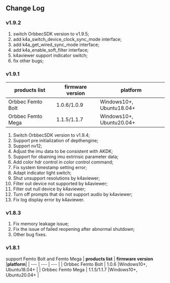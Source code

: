 ## Change Log

### v1.9.2

1. switch OrbbecSDK version to v1.9.5;
2. add k4a_switch_device_clock_sync_mode interface;
3. add k4a_get_wired_sync_mode interface;
4. add k4a_enable_soft_filter interface;
5. k4aviewer support indicator switch;
6. fix other bugs;

### v1.9.1

| **products list** | **firmware version** |**platform**|
| --- | --- | --- |
| Orbbec Femto Bolt  | 1.0.6/1.0.9  |Windows10+, Ubuntu18.04+ |
| Orbbec Femto Mega  | 1.1.5/1.1.7  |Windows10+, Ubuntu20.04+ |

1. Switch OrbbecSDK version to v1.9.4;
2. Support pre initialization of depthengine;
3. Support nv12;
4. Adjust the imu data to be consistent with AKDK;
5. Support for obaining imu extrinsic parameter data;
6. Add color hdr control in color control command;
7. Fix system timestamp setting error;
8. Adapt indicator light switch;
9. Shut unsupport resolutions by k4aviewer;
10. Filter out device not supported by k4aviewer;
11. Filter out null device by k4aviewer;
12. Turn off prompts that do not support audio by k4aviewer;
13. Fix log display error by k4aviewer.

### v1.8.3

1. Fix memory leakage issue;
2. Fix the issue of failed reopening after abnormal shutdown;
3. Other bug fixes.

### v1.8.1

support Femto Bolt and Femto Mega
| **products list** | **firmware version** |**platform**|
| --- | --- | --- |
| Orbbec Femto Bolt  | 1.0.6  |Windows10+, Ubuntu18.04+ |
| Orbbec Femto Mega  | 1.1.5/1.1.7  |Windows10+, Ubuntu20.04+ |